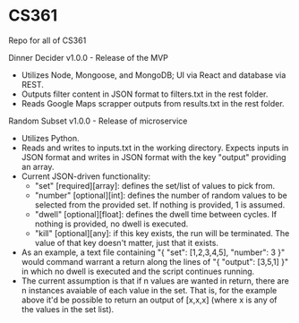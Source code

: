 # CS361
Repo for all of CS361

Dinner Decider v1.0.0 - Release of the MVP
  - Utilizes Node, Mongoose, and MongoDB; UI via React and database via REST.
  - Outputs filter content in JSON format to filters.txt in the rest folder.
  - Reads Google Maps scrapper outputs from results.txt in the rest folder.

Random Subset v1.0.0 - Release of microservice
  - Utilizes Python.
  - Reads and writes to inputs.txt in the working directory. Expects inputs in JSON format and writes in JSON format with the key "output" providing an array.
  - Current JSON-driven functionality:
    - "set" [required][array]: defines the set/list of values to pick from.
    - "number" [optional][int]: defines the number of random values to be selected from the provided set. If nothing is provided, 1 is assumed.
    - "dwell" [optional][float]: defines the dwell time between cycles. If nothing is provided, no dwell is executed.
    - "kill" [optional][any]: if this key exists, the run will be terminated. The value of that key doesn't matter, just that it exists.
  - As an example, a text file containing "{ "set": [1,2,3,4,5], "number": 3 }" would command warrant a return along the lines of "{ "output": [3,5,1] }" in which no dwell is executed and the script continues running.
  - The current assumption is that if n values are wanted in return, there are n instances avaiable of each value in the set. That is, for the example above it'd be possible to return an output of [x,x,x] (where x is any of the values in the set list).
